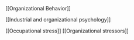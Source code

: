 [[Organizational Behavior]]

[[Industrial and organizational psychology]]

[[Occupational stress]]
[[Organizational stressors]]